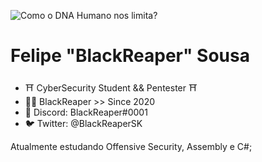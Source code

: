![Como o DNA Humano nos limita?](https://static.wixstatic.com/media/3443af_2072478aa65e47dbb63c2a070cff9e72~mv2.gif)
# Felipe "BlackReaper" Sousa
- ⛩️ CyberSecurity Student && Pentester ⛩️
- 🐱‍👤 BlackReaper >> Since 2020
- 🕋 Discord: BlackReaper#0001
- 🐦 Twitter: @BlackReaperSK

Atualmente estudando Offensive Security, Assembly e C#;



<!---
BlackReaper/BlackReaperSK is a ✨ special ✨ repository because its `README.md` (this file) appears on your GitHub profile.
You can click the Preview link to take a look at your changes.
--->
